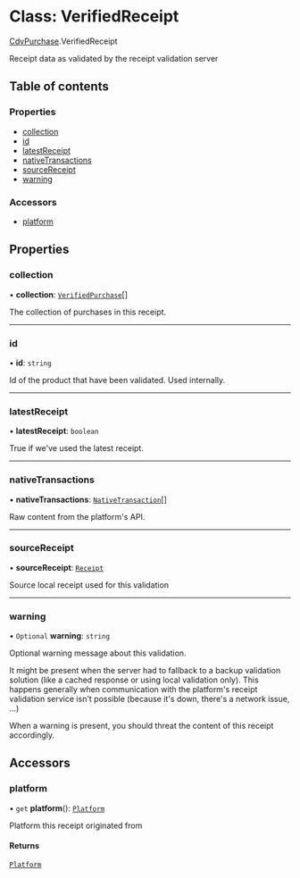 # Class: VerifiedReceipt

[CdvPurchase](../modules/CdvPurchase.md).VerifiedReceipt

Receipt data as validated by the receipt validation server

## Table of contents

### Properties

- [collection](CdvPurchase.VerifiedReceipt.md#collection)
- [id](CdvPurchase.VerifiedReceipt.md#id)
- [latestReceipt](CdvPurchase.VerifiedReceipt.md#latestreceipt)
- [nativeTransactions](CdvPurchase.VerifiedReceipt.md#nativetransactions)
- [sourceReceipt](CdvPurchase.VerifiedReceipt.md#sourcereceipt)
- [warning](CdvPurchase.VerifiedReceipt.md#warning)

### Accessors

- [platform](CdvPurchase.VerifiedReceipt.md#platform)

## Properties

### collection

• **collection**: [`VerifiedPurchase`](../interfaces/CdvPurchase.VerifiedPurchase.md)[]

The collection of purchases in this receipt.

___

### id

• **id**: `string`

Id of the product that have been validated. Used internally.

___

### latestReceipt

• **latestReceipt**: `boolean`

True if we've used the latest receipt.

___

### nativeTransactions

• **nativeTransactions**: [`NativeTransaction`](../modules/CdvPurchase.Validator.Response.md#nativetransaction)[]

Raw content from the platform's API.

___

### sourceReceipt

• **sourceReceipt**: [`Receipt`](CdvPurchase.Receipt.md)

Source local receipt used for this validation

___

### warning

• `Optional` **warning**: `string`

Optional warning message about this validation.

It might be present when the server had to fallback to a backup validation solution (like a cached response or using local validation only).
This happens generally when communication with the platform's receipt validation service isn't possible (because it's down, there's a network issue, ...)

When a warning is present, you should threat the content of this receipt accordingly.

## Accessors

### platform

• `get` **platform**(): [`Platform`](../enums/CdvPurchase.Platform.md)

Platform this receipt originated from

#### Returns

[`Platform`](../enums/CdvPurchase.Platform.md)
